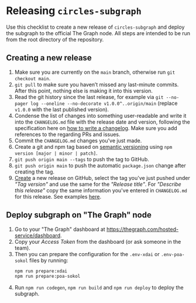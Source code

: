 # Releasing `circles-subgraph`

Use this checklist to create a new release of `circles-subgraph` and deploy the subgraph to the official The Graph node. All steps are intended to be run from the root directory of the repository.

## Creating a new release

1. Make sure you are currently on the `main` branch, otherwise run `git checkout main`.
2. `git pull` to make sure you haven’t missed any last-minute commits. After this point, nothing else is making it into this version.
3. Read the git history since the last release, for example via `git --no-pager log --oneline --no-decorate v1.0.0^..origin/main` (replace `v1.0.0` with the last published version).
4. Condense the list of changes into something user-readable and write it into the `CHANGELOG.md` file with the release date and version, following the specification here on [how to write a changelog](https://keepachangelog.com/en/1.0.0/). Make sure you add references to the regarding PRs and issues.
5. Commit the `CHANGELOG.md` changes you've just made.
6. Create a git and npm tag based on [semantic versioning](https://semver.org/) using `npm version [major | minor | patch]`.
7. `git push origin main --tags` to push the tag to GitHub.
8. `git push origin main` to push the automatic `package.json` change after creating the tag.
9. [Create](https://github.com/CirclesUBI/circles-subgraph/releases/new) a new release on GitHub, select the tag you've just pushed under _"Tag version"_ and use the same for the _"Release title"_. For _"Describe this release"_ copy the same information you've entered in `CHANGELOG.md` for this release. See examples [here](https://github.com/CirclesUBI/circles-subgraph/releases).

## Deploy subgraph on "The Graph" node

1. Go to your "The Graph" dashboard at https://thegraph.com/hosted-service/dashboard.
2. Copy your _Access Token_ from the dashboard (or ask someone in the team).
3. Then you can prepare the configuration for the `.env-xdai` or `.env-poa-sokol` files by running:
   ```bash
   npm run prepare:xdai
   npm run prepare:poa-sokol
   ```
4. Run `npm run codegen`, `npm run build` and `npm run deploy` to deploy the subgraph.

